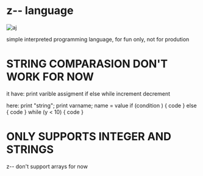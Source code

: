 # z-- language
![aj](https://github.com/user-attachments/assets/b7cf8be6-78d4-4b9d-8fb4-2549e1e7c888)

simple interpreted programming language, for fun only, not for prodution


# STRING COMPARASION DON'T WORK FOR NOW
it have:
print
varible assigment
if
else
while
increment
decrement

here:
print "string";
print varname;
name = value
if (condition ) {
  code
}
else {
 code
}
while (y < 10) {
    code
}
# ONLY SUPPORTS INTEGER AND STRINGS
z-- don't support arrays for now
